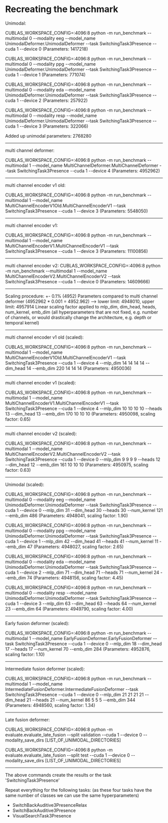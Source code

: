 # Recreating the benchmark

Unimodal:

CUBLAS_WORKSPACE_CONFIG=:4096:8 python -m run_benchmark --multimodal 0 --modality eeg --model_name UnimodalDeformer.UnimodalDeformer --task SwitchingTask3Presence --cuda 1 --device 0
(Parameters: 1417218)

CUBLAS_WORKSPACE_CONFIG=:4096:8 python -m run_benchmark --multimodal 0 --modality ppg --model_name UnimodalDeformer.UnimodalDeformer --task SwitchingTask3Presence --cuda 1 --device 1
(Parameters: 771074)

CUBLAS_WORKSPACE_CONFIG=:4096:8 python -m run_benchmark --multimodal 0 --modality eda --model_name UnimodalDeformer.UnimodalDeformer --task SwitchingTask3Presence --cuda 1 --device 2
(Parameters: 257922)

CUBLAS_WORKSPACE_CONFIG=:4096:8 python -m run_benchmark --multimodal 0 --modality resp --model_name UnimodalDeformer.UnimodalDeformer --task SwitchingTask3Presence --cuda 1 --device 3
(Parameters: 322066)

Added up unimodal parameters: 2768280

-----------

multi channel deformer:

CUBLAS_WORKSPACE_CONFIG=:4096:8 python -m run_benchmark --multimodal 1  --model_name MultiChannelDeformer.MultiChannelDeformer --task SwitchingTask3Presence --cuda 1 --device 4
(Parameters: 4952962)

-----------

multi channel encoder v1 old:

CUBLAS_WORKSPACE_CONFIG=:4096:8 python -m run_benchmark --multimodal 1  --model_name MultiChannelEncoderV1Old.MultiChannelEncoderV1 --task SwitchingTask3Presence --cuda 1 --device 3
(Parameters: 5548050)

-----------

multi channel encoder v1:

CUBLAS_WORKSPACE_CONFIG=:4096:8 python -m run_benchmark --multimodal 1  --model_name MultiChannelEncoderV1.MultiChannelEncoderV1 --task SwitchingTask3Presence --cuda 1 --device 3
(Parameters: 11100856)

-----------

multi channel encoder v2:
CUBLAS_WORKSPACE_CONFIG=:4096:8 python -m run_benchmark --multimodal 1  --model_name MultiChannelEncoderV2.MultiChannelEncoderV2 --task SwitchingTask3Presence --cuda 1 --device 0
(Parameters: 14609666)

-----------

Scaling procedure: 
+- 0.1% (4952) Parameters compared to multi channel deformer (4952962 * 0.001 = 4952.962)
--> lower limit: 4948010, upper limit: 4957914
Linear scaling factor applied to mlp_dim, dim_head, heads, num_kernel, emb_dim (all hyperparameters that are not fixed, e.g. number of channels, or would drastically change the architecture, e.g. depth or temporal kernel)

-----------

multi channel encoder v1 old (scaled):

CUBLAS_WORKSPACE_CONFIG=:4096:8 python -m run_benchmark --multimodal 1  --model_name MultiChannelEncoderV1Old.MultiChannelEncoderV1 --task SwitchingTask3Presence --cuda 1 --device 4 --mlp_dim 14 14 14 14 --dim_head 14 --emb_dim 220 14 14 14
(Parameters: 4950036)

-----------

multi channel encoder v1 (scaled):

CUBLAS_WORKSPACE_CONFIG=:4096:8 python -m run_benchmark --multimodal 1  --model_name MultiChannelEncoderV1.MultiChannelEncoderV1 --task SwitchingTask3Presence --cuda 1 --device 4 --mlp_dim 10 10 10 10 --heads 13 --dim_head 13 --emb_dim 170 10 10 10
(Parameters: 4950098, scaling factor: 0.65)

-----------

multi channel encoder v2 (scaled):

CUBLAS_WORKSPACE_CONFIG=:4096:8 python -m run_benchmark --multimodal 1  --model_name MultiChannelEncoderV2.MultiChannelEncoderV2 --task SwitchingTask3Presence --cuda 1 --device 0 --mlp_dim 9 9 9 9 --heads 12 --dim_head 12 --emb_dim 161 10 10 10
(Parameters: 4950975, scaling factor: 0.63)

-----------

Unimodal (scaled): 

CUBLAS_WORKSPACE_CONFIG=:4096:8 python -m run_benchmark --multimodal 0 --modality eeg --model_name UnimodalDeformer.UnimodalDeformer --task SwitchingTask3Presence --cuda 1 --device 0 --mlp_dim 31 --dim_head 30 --heads 30 --num_kernel 121 --emb_dim 486
(Parameters: 4948041, scaling factor: 1.90)

CUBLAS_WORKSPACE_CONFIG=:4096:8 python -m run_benchmark --multimodal 0 --modality ppg --model_name UnimodalDeformer.UnimodalDeformer --task SwitchingTask3Presence --cuda 1 --device 1 --mlp_dim 42 --dim_head 41 --heads 41 --num_kernel 11 --emb_dim 47
(Parameters: 4948027, scaling factor: 2.65)

CUBLAS_WORKSPACE_CONFIG=:4096:8 python -m run_benchmark --multimodal 0 --modality eda --model_name UnimodalDeformer.UnimodalDeformer --task SwitchingTask3Presence --cuda 1 --device 2 --mlp_dim 71 --dim_head 71 --heads 71 --num_kernel 24 --emb_dim 74
(Parameters: 4948156, scaling factor: 4.45)

CUBLAS_WORKSPACE_CONFIG=:4096:8 python -m run_benchmark --multimodal 0 --modality resp --model_name UnimodalDeformer.UnimodalDeformer --task SwitchingTask3Presence --cuda 1 --device 3 --mlp_dim 63 --dim_head 63 --heads 64 --num_kernel 23 --emb_dim 64
(Parameters: 4949790, scaling factor: 4.00)

-----------

Early fusion deformer (scaled):

CUBLAS_WORKSPACE_CONFIG=:4096:8 python -m run_benchmark --multimodal 1  --model_name EarlyFusionDeformer.EarlyFusionDeformer --task SwitchingTask3Presence --cuda 1 --device 0 --mlp_dim 18 --dim_head 17 --heads 17 --num_kernel 70 --emb_dim 284
(Parameters: 4952876, scaling factor: 1.10)

-----------

Intermediate fusion deformer (scaled):

CUBLAS_WORKSPACE_CONFIG=:4096:8 python -m run_benchmark --multimodal 1  --model_name IntermediateFusionDeformer.IntermediateFusionDeformer --task SwitchingTask3Presence --cuda 1 --device 0 --mlp_dim 21 21 21 21 --dim_head 21 --heads 21 --num_kernel 86 5 5 5 --emb_dim 344
(Parameters: 4948560, scaling factor: 1.34)

-----------

Late fusion deformer: 

CUBLAS_WORKSPACE_CONFIG=:4096:8 python -m evaluate.evaluate_late_fusion --split validation --cuda 1 --device 0 --modality_save_dirs [LIST_OF_UNIMODAL_DIRECTORIES]

CUBLAS_WORKSPACE_CONFIG=:4096:8 python -m evaluate.evaluate_late_fusion --split test --cuda 1 --device 0 --modality_save_dirs [LIST_OF_UNIMODAL_DIRECTORIES]

-----------

The above commands create the results or the task 'SwitchingTask3Presence'

Repeat everything for the following tasks: 
(as these four tasks have the same number of classes we can use the same hyperparameters)
- SwitchBackAuditive3PresenceRelax
- SwitchBackAuditive3Presence
- VisualSearchTask3Presence




